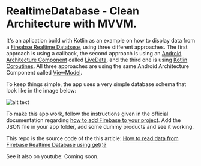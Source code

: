 # RealtimeDatabase - Clean Architecture with MVVM.

It's an aplication build with Kotlin as an example on how to display data from a [Fireabse Realtime Database](https://firebase.google.com/docs/firestore), using three different approaches. The first approach is using a callback, the second approach is using an [Android Architecture Component](https://developer.android.com/topic/libraries/architecture) called [LiveData](https://developer.android.com/topic/libraries/architecture/livedata), and the third one is using [Kotlin Coroutines](https://kotlinlang.org/docs/coroutines-overview.html). All three approaches are using the same Android Architecture Component called [ViewModel](https://developer.android.com/topic/libraries/architecture/viewmodel).

To keep things simple, the app uses a very simple database schema that look like in the image below:

![alt text](https://i.ibb.co/syqzxcZ/1.jpg)

To make this app work, follow the instructions given in the official documentation regarding [how to add Firebase to your project](https://firebase.google.com/docs/android/setup). Add the JSON file in your app folder, add some dummy products and see it working.

This repo is the source code of the this article: [How to read data from Firebase Realtime Database using get()?](https://medium.com/firebase-tips-tricks/how-to-read-data-from-firebase-realtime-database-using-get-269ef3e179c5)

See it also on youtube: Coming soon.
